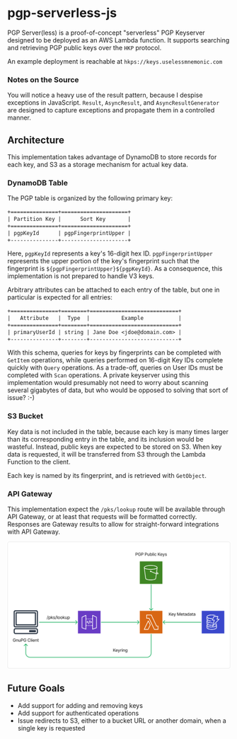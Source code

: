 # pgp-serverless-js
PGP Server(less) is a proof-of-concept "serverless" PGP Keyserver designed to be deployed as an AWS Lambda function. It
supports searching and retrieving PGP public keys over the `HKP` protocol.

An example deployment is reachable at `hkps://keys.uselessmnemonic.com`

### Notes on the Source
You will notice a heavy use of the result pattern, because I despise exceptions in JavaScript. `Result`, `AsyncResult`,
and `AsyncResultGenerator` are designed to capture exceptions and propagate them in a controlled manner.

## Architecture
This implementation takes advantage of DynamoDB to store records for each key, and S3 as a storage mechanism for actual
key data.

### DynamoDB Table
The PGP table is organized by the following primary key:
```
+===============+=====================+
| Partition Key |      Sort Key       |
+===============+=====================+
| pgpKeyId      | pgpFingerprintUpper |
+---------------+---------------------+
```

Here, `pgpKeyId` represents a key's 16-digit hex ID. `pgpFingerprintUpper` represents the upper portion of the key's
fingerprint such that the fingerprint is `${pgpFingerprintUpper}${pgpKeyId}`. As a consequence, this implementation is
not prepared to handle V3 keys.

Arbitrary attributes can be attached to each entry of the table, but one in particular is expected for all entries:
```
+===============+========+============================+
|   Attribute   |  Type  |          Example           |
+===============+========+============================+
| primaryUserId | string | Jane Doe <jdoe@domain.com> |
+---------------+--------+----------------------------+
```

With this schema, queries for keys by fingerprints can be completed with `GetItem` operations, while queries performed
on 16-digit Key IDs complete quickly with `Query` operations. As a trade-off, queries on User IDs must be completed with
`Scan` operations. A private keyserver using this implementation would presumably not need to worry about scanning
several gigabytes of data, but who would be opposed to solving that sort of issue? :-)

### S3 Bucket
Key data is not included in the table, because each key is many times larger than its corresponding entry in the table,
and its inclusion would be wasteful. Instead, public keys are expected to be stored on S3. When key data is requested,
it will be transferred from S3 through the Lambda Function to the client.

Each key is named by its fingerprint, and is retrieved with `GetObject`.

### API Gateway
This implementation expect the `/pks/lookup` route will be available through API Gateway, or at least that requests will
be formatted correctly. Responses are Gateway results to allow for straight-forward integrations with API Gateway.

![PGP Serverless Diagram](docs/pgp-serverless-diagram.png)

## Future Goals
- Add support for adding and removing keys
- Add support for authenticated operations
- Issue redirects to S3, either to a bucket URL or another domain, when a single key is requested
